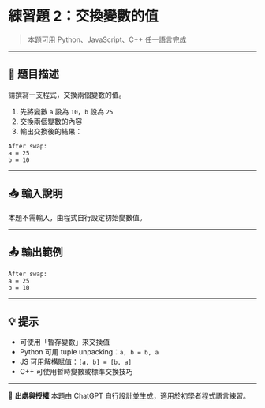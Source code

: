 # 練習題 2：交換變數的值

> 本題可用 Python、JavaScript、C++ 任一語言完成

---

## 📘 題目描述

請撰寫一支程式，交換兩個變數的值。

1. 先將變數 `a` 設為 `10`，`b` 設為 `25`
2. 交換兩個變數的內容
3. 輸出交換後的結果：

```
After swap:
a = 25
b = 10
```

---

## 📥 輸入說明

本題不需輸入，由程式自行設定初始變數值。

---

## 📤 輸出範例

```
After swap:
a = 25
b = 10
```

---

## 💡 提示

* 可使用「暫存變數」來交換值
* Python 可用 tuple unpacking：`a, b = b, a`
* JS 可用解構賦值：`[a, b] = [b, a]`
* C++ 可使用暫時變數或標準交換技巧

---

📎 **出處與授權**
本題由 ChatGPT 自行設計並生成，適用於初學者程式語言練習。
